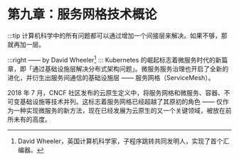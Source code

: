 # 第九章：服务网格技术概论

:::tip <a/>
计算机科学中的所有问题都可以通过增加一个间接层来解决。如果不够，那就再加一层。

:::right
—— by David Wheeler[^1]
:::
Kubernetes 的崛起标志着微服务时代的新篇章，即「通过基础设施层解决分布式架构问题」。微服务服务治理也开启了全新的进化，并衍生出服务间通信的基础设施层 —— 服务网格（ServiceMesh）。

2018 年 7 月，CNCF 社区发布的云原生定义中，将服务网格和微服务、容器、不可变基础设施等技术并列。这标志着服务网格已经超越了其原初的角色 —— 仅作为一种实现微服务的新方法，现在已经发展为云原生的又一个关键领域，被放在前所未有的高度。


[^1]: David Wheeler，英国计算机科学家，子程序跳转共同发明人，实现了首个汇编器。